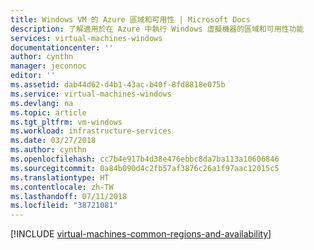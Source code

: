 ```yaml
---
title: Windows VM 的 Azure 區域和可用性 | Microsoft Docs
description: 了解適用於在 Azure 中執行 Windows 虛擬機器的區域和可用性功能
services: virtual-machines-windows
documentationcenter: ''
author: cynthn
manager: jeconnoc
editor: ''
ms.assetid: dab44d62-d4b1-43ac-b40f-8fd8818e075b
ms.service: virtual-machines-windows
ms.devlang: na
ms.topic: article
ms.tgt_pltfrm: vm-windows
ms.workload: infrastructure-services
ms.date: 03/27/2018
ms.author: cynthn
ms.openlocfilehash: cc7b4e917b4d38e476ebbc8da7ba113a10606846
ms.sourcegitcommit: 0a84b090d4c2fb57af3876c26a1f97aac12015c5
ms.translationtype: HT
ms.contentlocale: zh-TW
ms.lasthandoff: 07/11/2018
ms.locfileid: "38721081"
---
```

[!INCLUDE [virtual-machines-common-regions-and-availability](../../../includes/virtual-machines-common-regions-and-availability.md)]

